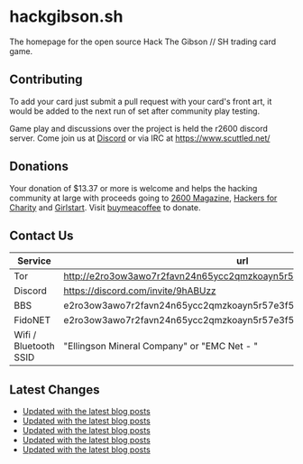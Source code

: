 # hackgibson.sh
The homepage for the open source Hack The Gibson // SH trading card game.


## Contributing

To add your card just submit a pull request with your card's front art, it would be added to the next run of set after community play testing.

Game play and discussions over the project is held the r2600 discord server. Come join us at [Discord](https://discord.com/invite/9hABUzz) or via IRC at https://www.scuttled.net/


## Donations

Your donation of $13.37 or more is welcome and helps the hacking community at large with proceeds going to [2600 Magazine](https://2600.com/), [Hackers for Charity](https://hackersforcharity.org) and [Girlstart](https://girlstart.org).  Visit [buymeacoffee](https://www.buymeacoffee.com/hackgibson.sh) to donate.


## Contact Us

Service | url
-|-
Tor | http://e2ro3ow3awo7r2favn24n65ycc2qmzkoayn5r57e3f56nvjwdcgg32ad.onion
Discord | https://discord.com/invite/9hABUzz
BBS | e2ro3ow3awo7r2favn24n65ycc2qmzkoayn5r57e3f56nvjwdcgg32ad.onion:23
FidoNET | e2ro3ow3awo7r2favn24n65ycc2qmzkoayn5r57e3f56nvjwdcgg32ad.onion:24554
Wifi / Bluetooth SSID | "Ellingson Mineral Company" or "EMC Net - <fidonet address>"

## Latest Changes
<!-- BLOG-POST-LIST:START -->
- [Updated with the latest blog posts](https://github.com/DFW2600/hackgibson.sh/commit/307c37e2726b8c0c02c5b35182d1f0ac4e80411f)
- [Updated with the latest blog posts](https://github.com/DFW2600/hackgibson.sh/commit/86b68af85449c8852f41ce935363fc0bde2b8c34)
- [Updated with the latest blog posts](https://github.com/DFW2600/hackgibson.sh/commit/878e2ac6e98c529b51d80cd59a95a9a0fcaeb1ff)
- [Updated with the latest blog posts](https://github.com/DFW2600/hackgibson.sh/commit/b27663ba6968ad9fc9ef1f0dad696c19627b46e7)
- [Updated with the latest blog posts](https://github.com/DFW2600/hackgibson.sh/commit/43136ea6be202ce21715a0e4819a457b06b6e377)
<!-- BLOG-POST-LIST:END -->
